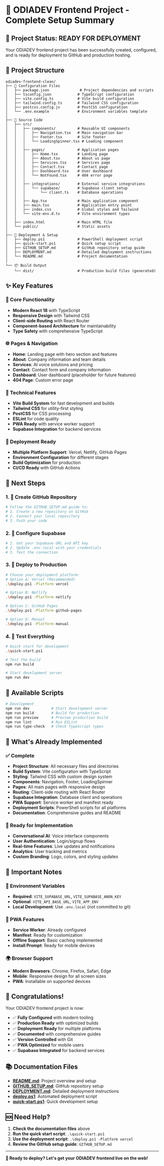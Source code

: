 # 🎉 ODIADEV Frontend Project - Complete Setup Summary

## 🚀 Project Status: READY FOR DEPLOYMENT

Your ODIADEV frontend project has been successfully created, configured, and is ready for deployment to GitHub and production hosting.

## 📁 Project Structure

```
odiadev-frontend-clean/
├── 📄 Configuration Files
│   ├── package.json              # Project dependencies and scripts
│   ├── tsconfig.json            # TypeScript configuration
│   ├── vite.config.ts           # Vite build configuration
│   ├── tailwind.config.ts       # Tailwind CSS configuration
│   ├── postcss.config.js        # PostCSS configuration
│   └── .env.example             # Environment variables template
│
├── 🎨 Source Code
│   ├── src/
│   │   ├── components/          # Reusable UI components
│   │   │   ├── Navigation.tsx   # Main navigation bar
│   │   │   ├── Footer.tsx       # Site footer
│   │   │   └── LoadingSpinner.tsx # Loading component
│   │   │
│   │   ├── pages/               # Application pages
│   │   │   ├── Home.tsx         # Landing page
│   │   │   ├── About.tsx        # About us page
│   │   │   ├── Services.tsx     # Services page
│   │   │   ├── Contact.tsx      # Contact page
│   │   │   ├── Dashboard.tsx    # User dashboard
│   │   │   └── NotFound.tsx     # 404 error page
│   │   │
│   │   ├── integrations/        # External service integrations
│   │   │   └── supabase/        # Supabase client setup
│   │   │       └── client.ts    # Database operations
│   │   │
│   │   ├── App.tsx              # Main application component
│   │   ├── main.tsx             # Application entry point
│   │   ├── index.css            # Global styles and Tailwind
│   │   └── vite-env.d.ts        # Vite environment types
│   │
│   ├── index.html               # Main HTML file
│   └── public/                  # Static assets
│
├── 🚀 Deployment & Setup
│   ├── deploy.ps1               # PowerShell deployment script
│   ├── quick-start.ps1          # Quick setup script
│   ├── GITHUB_SETUP.md          # GitHub repository setup guide
│   ├── DEPLOYMENT.md            # Detailed deployment instructions
│   └── README.md                # Project documentation
│
└── 📦 Build Output
    └── dist/                    # Production build files (generated)
```

## ✨ Key Features

### 🎯 Core Functionality
- **Modern React 18** with TypeScript
- **Responsive Design** with Tailwind CSS
- **Client-side Routing** with React Router
- **Component-based Architecture** for maintainability
- **Type Safety** with comprehensive TypeScript

### 🌐 Pages & Navigation
- **Home**: Landing page with hero section and features
- **About**: Company information and team details
- **Services**: AI voice solutions and pricing
- **Contact**: Contact form and company information
- **Dashboard**: User dashboard (placeholder for future features)
- **404 Page**: Custom error page

### 🔧 Technical Features
- **Vite Build System** for fast development and builds
- **Tailwind CSS** for utility-first styling
- **PostCSS** for CSS processing
- **ESLint** for code quality
- **PWA Ready** with service worker support
- **Supabase Integration** for backend services

### 🚀 Deployment Ready
- **Multiple Platform Support**: Vercel, Netlify, GitHub Pages
- **Environment Configuration** for different stages
- **Build Optimization** for production
- **CI/CD Ready** with GitHub Actions

## 🎯 Next Steps

### 1. 🐙 Create GitHub Repository
```bash
# Follow the GITHUB_SETUP.md guide to:
# 1. Create a new repository on GitHub
# 2. Connect your local repository
# 3. Push your code
```

### 2. 🔑 Configure Supabase
```bash
# 1. Get your Supabase URL and API key
# 2. Update .env.local with your credentials
# 3. Test the connection
```

### 3. 🚀 Deploy to Production
```bash
# Choose your deployment platform:
# Option A: Vercel (Recommended)
.\deploy.ps1 -Platform vercel

# Option B: Netlify
.\deploy.ps1 -Platform netlify

# Option C: GitHub Pages
.\deploy.ps1 -Platform github-pages

# Option D: Manual
.\deploy.ps1 -Platform manual
```

### 4. 🧪 Test Everything
```bash
# Quick start for development
.\quick-start.ps1

# Test the build
npm run build

# Start development server
npm run dev
```

## 🔧 Available Scripts

```bash
# Development
npm run dev          # Start development server
npm run build        # Build for production
npm run preview      # Preview production build
npm run lint         # Run ESLint
npm run type-check   # Check TypeScript types
```

## 🌟 What's Already Implemented

### ✅ Complete
- **Project Structure**: All necessary files and directories
- **Build System**: Vite configuration with TypeScript
- **Styling**: Tailwind CSS with custom design system
- **Components**: Navigation, Footer, LoadingSpinner
- **Pages**: All main pages with responsive design
- **Routing**: Client-side routing with React Router
- **Supabase Integration**: Database client and operations
- **PWA Support**: Service worker and manifest ready
- **Deployment Scripts**: PowerShell scripts for all platforms
- **Documentation**: Comprehensive guides and README

### 🔄 Ready for Implementation
- **Conversational AI**: Voice interface components
- **User Authentication**: Login/signup flows
- **Real-time Features**: Live updates and notifications
- **Analytics**: User tracking and metrics
- **Custom Branding**: Logo, colors, and styling updates

## 🚨 Important Notes

### 🔐 Environment Variables
- **Required**: `VITE_SUPABASE_URL`, `VITE_SUPABASE_ANON_KEY`
- **Optional**: `VITE_API_BASE_URL`, `VITE_APP_ENV`
- **Local Development**: Use `.env.local` (not committed to git)

### 📱 PWA Features
- **Service Worker**: Already configured
- **Manifest**: Ready for customization
- **Offline Support**: Basic caching implemented
- **Install Prompt**: Ready for mobile devices

### 🌍 Browser Support
- **Modern Browsers**: Chrome, Firefox, Safari, Edge
- **Mobile**: Responsive design for all screen sizes
- **PWA**: Installable on supported devices

## 🎉 Congratulations!

Your ODIADEV frontend project is now:
- ✅ **Fully Configured** with modern tooling
- ✅ **Production Ready** with optimized builds
- ✅ **Deployment Ready** for multiple platforms
- ✅ **Documented** with comprehensive guides
- ✅ **Version Controlled** with Git
- ✅ **PWA Optimized** for mobile users
- ✅ **Supabase Integrated** for backend services

## 📚 Documentation Files

- **[README.md](./README.md)**: Project overview and setup
- **[GITHUB_SETUP.md](./GITHUB_SETUP.md)**: GitHub repository setup
- **[DEPLOYMENT.md](./DEPLOYMENT.md)**: Detailed deployment instructions
- **[deploy.ps1](./deploy.ps1)**: Automated deployment script
- **[quick-start.ps1](./quick-start.ps1)**: Quick development setup

## 🆘 Need Help?

1. **Check the documentation files** above
2. **Run the quick start script**: `.\quick-start.ps1`
3. **Use the deployment script**: `.\deploy.ps1 -Platform vercel`
4. **Review the GitHub setup guide**: `GITHUB_SETUP.md`

---

**🚀 Ready to deploy? Let's get your ODIADEV frontend live on the web!**
